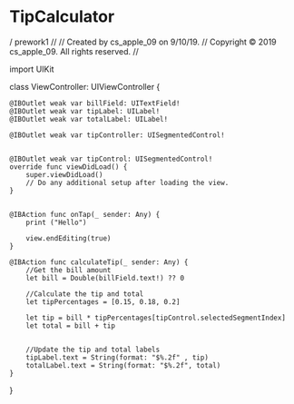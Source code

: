 # TipCalculator

/  prework1
//
//  Created by cs_apple_09 on 9/10/19.
//  Copyright © 2019 cs_apple_09. All rights reserved.
//

import UIKit

class ViewController:
UIViewController {
    
    @IBOutlet weak var billField: UITextField!
    @IBOutlet weak var tipLabel: UILabel!
    @IBOutlet weak var totalLabel: UILabel!
    
    @IBOutlet weak var tipController: UISegmentedControl!
    
    
    @IBOutlet weak var tipControl: UISegmentedControl!
    override func viewDidLoad() {
        super.viewDidLoad()
        // Do any additional setup after loading the view.
    }


    @IBAction func onTap(_ sender: Any) {
        print ("Hello")
        
        view.endEditing(true)
    }
    
    @IBAction func calculateTip(_ sender: Any) {
        //Get the bill amount
        let bill = Double(billField.text!) ?? 0
        
        //Calculate the tip and total
        let tipPercentages = [0.15, 0.18, 0.2]
        
        let tip = bill * tipPercentages[tipControl.selectedSegmentIndex]
        let total = bill + tip
        
        
        //Update the tip and total labels
        tipLabel.text = String(format: "$%.2f" , tip)
        totalLabel.text = String(format: "$%.2f", total)
    }
}

